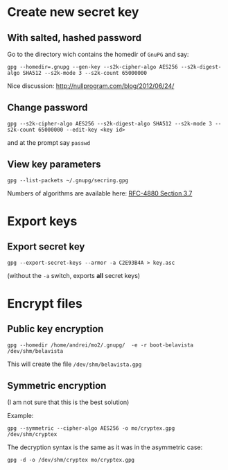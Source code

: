 Create new secret key
=====================

With salted, hashed password
----------------------------

Go to the directory wich contains the homedir of `GnuPG` and say:

    gpg --homedir=.gnupg --gen-key --s2k-cipher-algo AES256 --s2k-digest-algo SHA512 --s2k-mode 3 --s2k-count 65000000    

Nice discussion: http://nullprogram.com/blog/2012/06/24/


Change password
---------------

    gpg --s2k-cipher-algo AES256 --s2k-digest-algo SHA512 --s2k-mode 3 --s2k-count 65000000 --edit-key <key id>

and at the prompt say `passwd`

View key parameters
-------------------

    gpg --list-packets ~/.gnupg/secring.gpg

Numbers of algorithms are available here: [RFC-4880 Section 3.7](http://tools.ietf.org/html/rfc4880#section-3.7)


Export keys
===========

Export secret key
-----------------

    gpg --export-secret-keys --armor -a C2E93B4A > key.asc

(without the `-a` switch, exports __all__ secret keys)


Encrypt files
=============

Public key encryption
---------------------

    gpg --homedir /home/andrei/mo2/.gnupg/  -e -r boot-belavista /dev/shm/belavista

This will create the file `/dev/shm/belavista.gpg`

Symmetric encryption
--------------------

(I am not sure that this is the best solution)

Example:

    gpg --symmetric --cipher-algo AES256 -o mo/cryptex.gpg  /dev/shm/cryptex 

The decryption syntax is the same as it was in the asymmetric case:

    gpg -d -o /dev/shm/cryptex mo/cryptex.gpg

